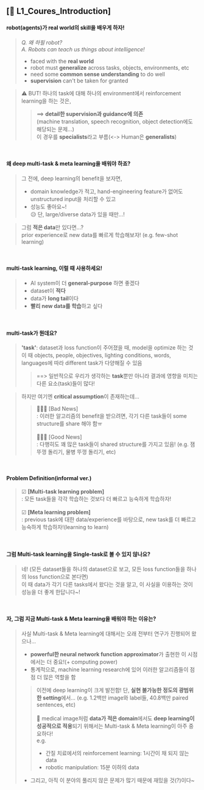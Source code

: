 ## [📔 L1_Coures_Introduction]

#### robot(agents)가 real world의 skill을 배우게 하자!
> _Q. 왜 하필 robot?_ 
> <br>_A. Robots can teach us things about intelligence!_
> - faced with the __real world__
> - robot must __generalize__ across tasks, objects, environments, etc
> - need some __common sense understanding__ to do well
> - __supervision__ can't be taken for granted

> ⚠️ BUT! 하나의 task에 대해 하나의 environment에서 reinforcement learning을 하는 것은,
> > ==> __detail한 supervision과 guidance에 의존__ 
> <br>(machine translation, speech recognition, object detection에도 해당되는 문제...)
> <br> 이 경우를 **specialists**라고 부름(<-> Human은 **generalists**)

<br>

#### 왜 deep multi-task & meta learning을 배워야 하죠?
> 그 전에, deep learning의 benefit을 보자면,
> - domain knowledge가 적고, hand-engineering feature가 없어도 unstructured input을 처리할 수 있고
> - 성능도 좋아요~!
> <br>😥 단, large/diverse data가 있을 때만...!

> 그럼 **적은 data**만 있다면...?
> <br>prior experience로 new data를 빠르게 학습해보자! (e.g. few-shot learning)

<br>

#### multi-task learning, 이럴 때 사용하세요!
> - AI system이 더 **general-purpose** 하면 좋겠다
> - dataset이 **적다**
> - data가 **long tail**이다
> - **빨리 new data를 학습**하고 싶다

<br>

#### multi-task가 뭔데요?
> **'task'**: dataset과 loss function이 주어졌을 때, model을 optimize 하는 것
> <br>이 때 objects, people, objectives, lighting conditions, words, languages에 따라 different task가 다양해질 수 있음
> > ==> 일반적으로 우리가 생각하는 **task**뿐만 아니라 결과에 영향을 미치는 다른 요소(task)들이 많다!

> 하지만 여기엔 **critical assumption**이 존재하는데...
> > 🙅🏻‍♀️ [Bad News]
> > <br>: 이러한 알고리즘의 benefit을 받으려면, 각기 다른 task들이 some structure를 share 해야 함ㅠ
> > <br><br>🙆🏻‍♀️ [Good News]
> > <br>:  다행히도 꽤 많은 task들이 shared structure를 가지고 있음! (e.g. 잼 뚜껑 돌리기, 물병 뚜껑 돌리기, etc)

<br>

#### Problem Definition(informal ver.)
> ☑ **[Multi-task learning problem]**
> <br>: 모든 task들을 각각 학습하는 것보다 더 빠르고 능숙하게 학습하자!
> <br><br>☑ **[Meta learning problem]**
> <br>: previous task에 대한 data/experience를 바탕으로, new task를 더 빠르고 능숙하게 학습하자!(learning to learn)

<br>

#### 그럼 Multi-task learning을 Single-task로 볼 수 있지 않나요?
> 네! (모든 dataset들을 하나의 dataset으로 보고, 모든 loss function들을 하나의 loss function으로 본다면)
> <br>이 때 data가 각기 다른 tasks에서 왔다는 것을 알고, 이 사실을 이용하는 것이 성능을 더 좋게 한답니다~!

<br>

#### 자, 그럼 지금 Multi-task & Meta learning을 배워야 하는 이유는?
> 사실 Multi-task & Meta learning에 대해서는 오래 전부터 연구가 진행되어 왔으나...
> - **powerful한 neural network function approximator**가 출현한 이 시점에서는 더 중요!(+ computing power)
> - 통계적으로, machine learning research에 있어 이러한 알고리즘들이 점점 더 많은 역할을 함
> > 이전에 deep learning이 크게 발전함! 단, **실현 불가능한 정도의 광범위한 setting**에서... (e.g. 1.2백만 image와 label들, 40.8백만 paired sentences, etc)
> > <br><br>🌟 medical image처럼 **data가 적은 domain**에서도 **deep learning이 성공적으로 적용**되기 위해서는 Multi-task & Meta learning이 아주 중요하다!
> > <br>e.g.
> > - 간질 치료에서의 reinforcement learning: 1시간이 채 되지 않는 data
> > - robotic manipulation: 15분 이하의 data
> - 그리고, 아직 이 분야의 풀리지 않은 문제가 많기 때문에 재밌을 것(?)이다~
